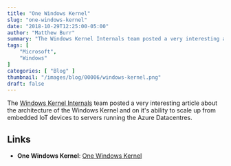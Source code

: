 ```yaml
---
title: "One Windows Kernel"
slug: "one-windows-kernel"
date: "2018-10-29T12:25:00-05:00"
author: "Matthew Burr"
summary: "The Windows Kernel Internals team posted a very interesting article about the architecture of the Windows Kernel and on it's ability to scale up from embedded IoT devices to servers running the Azure Datacentres."
tags: [
    "Microsoft",
    "Windows"
]
categories: [ "Blog" ]
thumbnail: "/images/blog/00006/windows-kernel.png"
draft: false
---
```


The [Windows Kernel Internals](https://techcommunity.microsoft.com/t5/Windows-Kernel-Internals/bg-p/WindowsKernelInternals) team posted a very interesting article about the architecture of the Windows Kernel and on it's ability to scale up from embedded IoT devices to servers running the Azure Datacentres.

## Links ##

* **One Windows Kernel**: [One Windows Kernel](https://techcommunity.microsoft.com/t5/Windows-Kernel-Internals/One-Windows-Kernel/ba-p/267142)
